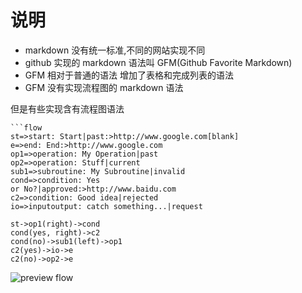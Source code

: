 # 说明
    
- markdown 没有统一标准,不同的网站实现不同
- github 实现的 markdown 语法叫  GFM(Github Favorite Markdown)
- GFM 相对于普通的语法 增加了表格和完成列表的语法
- GFM 没有实现流程图的 markdown 语法

但是有些实现含有流程图语法
```text
```flow
st=>start: Start|past:>http://www.google.com[blank]
e=>end: End:>http://www.google.com
op1=>operation: My Operation|past
op2=>operation: Stuff|current
sub1=>subroutine: My Subroutine|invalid
cond=>condition: Yes 
or No?|approved:>http://www.baidu.com
c2=>condition: Good idea|rejected
io=>inputoutput: catch something...|request

st->op1(right)->cond
cond(yes, right)->c2
cond(no)->sub1(left)->op1
c2(yes)->io->e
c2(no)->op2->e
```


![preview flow](https://image-static.segmentfault.com/334/564/3345641267-59c9df4945ddc_articlex)
